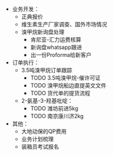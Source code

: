 - 业务开发：
	- 正典报价
	- 维生素生产厂家调查、国外市场情况
	- 溴甲烷新询盘处理
		- 肯尼亚-汇力运费核算
		- 新询盘whatsapp跟进
		- 出一份Proforma给新客户
- 订单执行：
	- 3.5吨溴甲烷订单跟踪
		- TODO 3.5吨溴甲烷-催许可证
		- TODO 溴甲烷船边直提英文文件
		- TODO 货代单的提货流程
	- 2-氨基-3-羟基吡啶：
		- TODO 潍坊前进5kg
		- TODO 南京康川济2kg
- 其他：
	- 大地动保的QP费用
	- 业务计划梳理
	- 装箱员考试报名